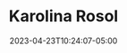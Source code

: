 ---
title: "Karolina Rosol"
date: 2023-04-23T10:24:07-05:00
image : "/images/team/karolina-rosol.jpeg"
designation : Partnerships
country: ""
facebook: ""
instagram: ""
twitter: ""
linkedin: ""
github: ""
group: "sg"
draft: false
---
